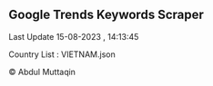 

## Google Trends Keywords Scraper 
 
Last Update 15-08-2023 , 14:13:45

Country List :
VIETNAM.json



© Abdul Muttaqin 
